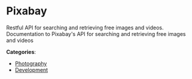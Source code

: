 # Pixabay


Restful API for searching and retrieving free images and videos. Documentation to Pixabay's API for searching and retrieving free images and videos



**Categories**:
- [Photography](https://github.com/apis-list/apis-list#photography)
- [Development](https://github.com/apis-list/apis-list#development)





